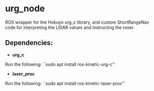 urg_node
===================

ROS wrapper for the Hokuyo urg_c library, and custom ShortRangeNav code for interpreting the LIDAR values and instructing the rover.

## Dependencies:

- **urg_c**

Run the following:
``sudo apt install ros-kinetic-urg-c''

- **laser_proc**

Run the following:
``sudo apt install ros-kinetic-laser-proc''
